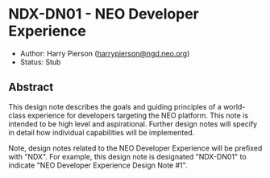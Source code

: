<!-- markdownlint-enable -->
# NDX-DN01 - NEO Developer Experience

- Author: Harry Pierson (harrypierson@ngd.neo.org)
- Status: Stub

## Abstract

This design note describes the goals and guiding principles of a world-class
experience for developers targeting the NEO platform. This note is intended to
be high level and aspirational. Further design notes will specify in detail how
individual capabilities will be implemented.

Note, design notes related to the NEO Developer Experience will be prefixed with
"NDX". For example, this design note is designated "NDX-DN01" to indicate "NEO
Developer Experience Design Note #1".
